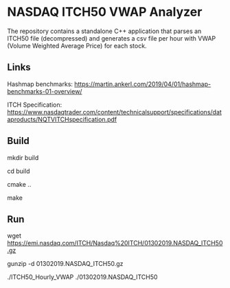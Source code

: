 # NASDAQ ITCH50 VWAP Analyzer
The repository contains a standalone C++ application that parses an
ITCH50 file (decompressed) and generates a csv file per hour with VWAP
(Volume Weighted Average Price) for each stock.

## Links
Hashmap benchmarks: https://martin.ankerl.com/2019/04/01/hashmap-benchmarks-01-overview/

ITCH Specification: https://www.nasdaqtrader.com/content/technicalsupport/specifications/dataproducts/NQTVITCHspecification.pdf

## Build
mkdir build

cd build

cmake ..

make

## Run
wget https://emi.nasdaq.com/ITCH/Nasdaq%20ITCH/01302019.NASDAQ_ITCH50.gz

gunzip -d 01302019.NASDAQ_ITCH50.gz

./ITCH50_Hourly_VWAP ./01302019.NASDAQ_ITCH50
